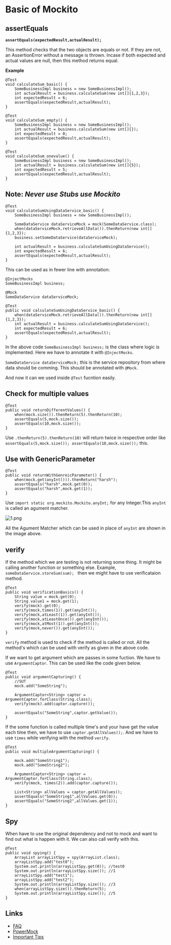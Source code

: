 # Basic of Mockito #

## assertEquals ##

**`assertEquals(expectedResult,actualResult);`**

This method checks that the two objects are equals or not. If they are not, an AssertionError without a message is thrown. Incase if both expected and actual values are null, then this method returns equal.

**Example**

    @Test
	void calculateSum_basic() {
		SomeBusinessImpl business = new SomeBusinessImpl();
		int actualResult = business.calculateSum(new int[]{1,2,3});
		int expectedResult = 6;
		assertEquals(expectedResult,actualResult);
	}
	
	@Test
	void calculateSum_empty() {
		SomeBusinessImpl business = new SomeBusinessImpl();
		int actualResult = business.calculateSum(new int[]{});
		int expectedResult = 0;
		assertEquals(expectedResult,actualResult);
	}
	
	@Test
	void calculateSum_onevalue() {
		SomeBusinessImpl business = new SomeBusinessImpl();
		int actualResult = business.calculateSum(new int[]{5});
		int expectedResult = 5;
		assertEquals(expectedResult,actualResult);
	}

## **Note:** _Never use Stubs use **Mockito**_ ##

	@Test
	void calculateSumUsingDataService_basic() {
		SomeBusinessImpl business = new SomeBusinessImpl();

		SomeDataService dataServiceMock = mock(SomeDataService.class);
		when(dataServiceMock.retrieveAllData()).thenReturn(new int[]{1,2,3});
		business.setSomeDataService(dataServiceMock);

		int actualResult = business.calculateSumUsingDataService();
		int expectedResult = 6;
		assertEquals(expectedResult,actualResult);
	}

This can be used as in fewer line with annotation:

	@InjectMocks
	SomeBusinessImpl business;
	
	@Mock
	SomeDataService dataServiceMock;

	@Test
	public void calculateSumUsingDataService_basic() {
		when(dataServiceMock.retrieveAllData()).thenReturn(new int[]{1,2,3});
		int actualResult = business.calculateSumUsingDataService();
		int expectedResult = 6;
		assertEquals(expectedResult,actualResult);
	}

In the above code `SomeBusinessImpl business;` is the class where logic is implemented. Here we have to annotate it with `@InjectMocks`.

`SomeDataService dataServiceMock;` this is the service repository from where data should be comming. This should be annotated with `@Mock`.

And now it can we used inside `@Test` fucntion easily.

## Check for multiple values

	@Test
	public void returnDifferentValues() {
		when(mock.size()).thenReturn(5).thenReturn(10);
		assertEquals(5,mock.size());
		assertEquals(10,mock.size());
	}

Use `.thenReturn(5).thenReturn(10)` will return twice in respective order like `assertEquals(5,mock.size()); assertEquals(10,mock.size());` this.

## Use with GenericParameter ##

	@Test
	public void returnWithGenreicParameter() {
		when(mock.get(anyInt())).thenReturn("harsh");
		assertEquals("harsh",mock.get(0));
		assertEquals("harsh",mock.get(1));
	}

Use `import static org.mockito.Mockito.anyInt;` for any Integer.This `anyInt` is called an agument matcher.

![1.png](https://github.com/harsh3105/Spring-boot-unit-testing-cheatsheet/blob/master/Screenshot/1.png)

All the Agument Matcher which can be used in place of `anyInt` are shown in the image above.

## verify ##

If the method which we are testing is not returning some thing. It might be calling another function or something else. Example, `someDataService.storeSum(sum); ` then we might have to use verificataion method.

	@Test
	public void verificationBasics() {
		String value = mock.get(0);
		String value1 = mock.get(1);
		verify(mock).get(0);
		verify(mock,times(1)).get(anyInt());
		verify(mock,atLeast(1)).get(anyInt());
		verify(mock,atLeastOnce()).get(anyInt());
		verify(mock,atMost(1)).get(anyInt());
		verify(mock,never()).get(anyInt());
	}

`verify` method is used to check if the method is called or not. All the method's which can be used with verify as given in the above code.

If we want to get argument which are passes in some fuction. We have to use `ArgumentCaptor`. This can be used like the code given below.

	@Test
	public void argumentCapturing() {
		//SUT
		mock.add("SomeString");
		
		ArgumentCaptor<String> captor = ArgumentCaptor.forClass(String.class);
		verify(mock).add(captor.capture());
		
		assertEquals("SomeString",captor.getValue());
	}

If the some function is called multiple time's and your have get the value each time then, we have to use `captor.getAllValues();`. And we have to use `times` while verifying with the method `verify`.

	@Test
	public void multipleArgumentCapturing() {
		
		mock.add("SomeString1");
		mock.add("SomeString2");
		
		ArgumentCaptor<String> captor = ArgumentCaptor.forClass(String.class);
		verify(mock, times(2)).add(captor.capture());
		
		List<String> allValues = captor.getAllValues();
		assertEquals("SomeString1",allValues.get(0));
		assertEquals("SomeString2",allValues.get(1));
	}

## Spy ##

When have to use the original dependency and not to mock and want to find out what is happen with it. We can also call verify with this.

	@Test
	public void spying() {
		ArrayList arrayListSpy = spy(ArrayList.class);
		arrayListSpy.add("test0"); 
		System.out.println(arrayListSpy.get(0)); //test0
		System.out.println(arrayListSpy.size()); //1
		arrayListSpy.add("test1"); 
		arrayListSpy.add("test2");
		System.out.println(arrayListSpy.size()); //3
		when(arrayListSpy.size()).thenReturn(5);
		System.out.println(arrayListSpy.size()); //5
	}


## Links ##

* [FAQ](https://github.com/mockito/mockito/wiki/FAQ)
* [PowerMock](https://github.com/in28minutes/MockitoTutorialForBeginners/tree/master/src/main/java/com/in28minutes/powermock)
* [Important Tips](https://github.com/in28minutes/in28minutes-initiatives/blob/master/The-in28Minutes-TroubleshootingGuide-And-FAQ/quick-start.md)